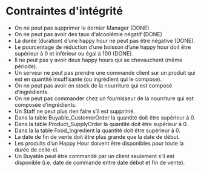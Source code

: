 # Contraintes d'intégrité
* On ne peut pas supprimer le dernier Manager (DONE)
* On ne peut pas avoir des taux d'alcoolémie négatif (DONE)
* La durée (duration) d’une happy hour ne peut pas être négative (DONE).
* Le pourcentage de réduction d’une boisson d’une happy hour doit être supérieur à 0 et inférieur ou égal à 100 (DONE).
* Il ne peut pas y avoir deux happy hours qui se chevauchent (même période).
* Un serveur ne peut pas prendre une commande client sur un produit qui est en quantité insuffisante (ou ingrédient qui le compose).
* On ne peut pas avoir en stock de la nourriture qui est composé d’ingrédients.
* On ne peut pas commander chez un fournisseur de la nourriture qui est composée d’ingrédients.
* Un Staff ne peut plus rien faire s’il est supprimé.
* Dans la table Buyable_CustomerOrder la quantité doit être supérieur à 0.
* Dans la table Product_SupplyOrder la quantité doit être supérieur à 0.
* Dans la la table Food_Ingredient la quantité doit être supérieur à 0.
* La date de fin de vente doit être plus grande que la date de début.
* Les produits d’un Happy Hour doivent être disponibles pour toute la durée de celle-ci.
* Un Buyable peut être commandé par un client seulement s’il est disponible (i.e. date de commande entre date début et fin de vente).
